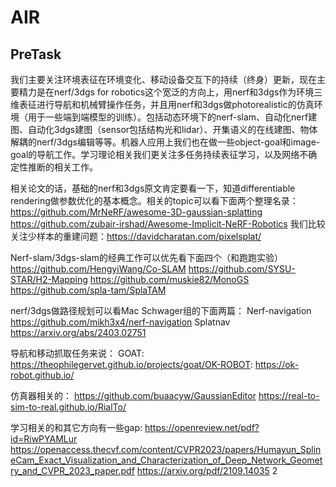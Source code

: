 # AIR

## PreTask

我们主要关注环境表征在环境变化、移动设备交互下的持续（终身）更新，现在主要精力是在nerf/3dgs for robotics这个宽泛的方向上，用nerf和3dgs作为环境三维表征进行导航和机械臂操作任务，并且用nerf和3dgs做photorealistic的仿真环境（用于一些端到端模型的训练）。包括动态环境下的nerf-slam、自动化nerf建图、自动化3dgs建图（sensor包括结构光和lidar）、开集语义的在线建图、物体解耦的nerf/3dgs编辑等等。机器人应用上我们也在做一些object-goal和image-goal的导航工作。学习理论相关我们更关注多任务持续表征学习，以及网络不确定性推断的相关工作。

相关论文的话，基础的nerf和3dgs原文肯定要看一下，知道differentiable rendering做参数优化的基本概念。相关的topic可以看下面两个整理名录：https://github.com/MrNeRF/awesome-3D-gaussian-splatting
https://github.com/zubair-irshad/Awesome-Implicit-NeRF-Robotics
我们比较关注少样本的重建问题：https://davidcharatan.com/pixelsplat/

Nerf-slam/3dgs-slam的经典工作可以优先看下面四个（和跑跑实验）
https://github.com/HengyiWang/Co-SLAM
https://github.com/SYSU-STAR/H2-Mapping
https://github.com/muskie82/MonoGS
https://github.com/spla-tam/SplaTAM

nerf/3dgs做路径规划可以看Mac Schwager组的下面两篇：
Nerf-navigation https://github.com/mikh3x4/nerf-navigation
Splatnav https://arxiv.org/abs/2403.02751

导航和移动抓取任务来说：
GOAT: https://theophilegervet.github.io/projects/goat/OK-ROBOT: https://ok-robot.github.io/

仿真器相关的：
https://github.com/buaacyw/GaussianEditor
https://real-to-sim-to-real.github.io/RialTo/

学习相关的和其它方向有一些gap:
https://openreview.net/pdf?id=RiwPYAMLur
https://openaccess.thecvf.com/content/CVPR2023/papers/Humayun_SplineCam_Exact_Visualization_and_Characterization_of_Deep_Network_Geometry_and_CVPR_2023_paper.pdf
https://arxiv.org/pdf/2109.14035
2